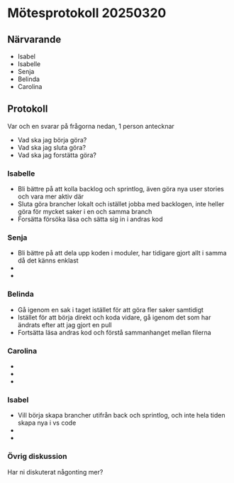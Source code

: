 # Mötesprotokoll 20250320

## Närvarande
* Isabel
* Isabelle
* Senja
* Belinda
* Carolina

## Protokoll
Var och en svarar på frågorna nedan, 1 person antecknar
* Vad ska jag börja göra?
* Vad ska jag sluta göra?
* Vad ska jag forstätta göra? 

### Isabelle
* Bli bättre på att kolla backlog och sprintlog, även göra nya user stories och vara mer aktiv där 
* Sluta göra brancher lokalt och istället jobba med backlogen, inte heller göra för mycket saker i en och samma branch
* Forsätta försöka läsa och sätta sig in i andras kod

### Senja
* Bli bättre på att dela upp koden i moduler, har tidigare gjort allt i samma då det känns enklast 
* 
*  

### Belinda
* Gå igenom en sak i taget istället för att göra fler saker samtidigt  
* Istället för att börja direkt och koda vidare, gå igenom det som har ändrats efter att jag gjort en pull
* Fortsätta läsa andras kod och förstå sammanhanget mellan filerna

### Carolina
* 
* 
* 

### Isabel
* Vill börja skapa brancher utifrån back och sprintlog, och inte hela tiden skapa nya i vs code 
* 
* 

### Övrig diskussion
Har ni diskuterat någonting mer?
